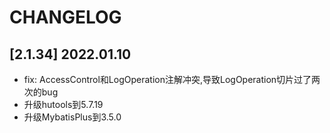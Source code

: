# CHANGELOG

## [2.1.34] 2022.01.10
- fix: AccessControl和LogOperation注解冲突,导致LogOperation切片过了两次的bug
- 升级hutools到5.7.19
- 升级MybatisPlus到3.5.0
